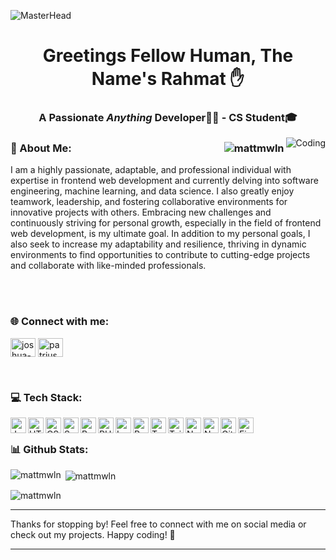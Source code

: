 ![MasterHead](https://user-images.githubusercontent.com/10498744/210012254-234538ff-d198-48aa-8964-37e6fd45d227.gif)

<h1 align="center">Greetings Fellow Human, The Name's Rahmat ✋</h1>
<h3 align="center">A Passionate <i>Anything</i> Developer👨‍💻 - CS Student🎓 </h3>
<img align="right" alt="Coding" src="https://images.squarespace-cdn.com/content/v1/56af9236b6aa60cdf1c52b4b/1464950341113-VN4PQR9DU6LSKDIVHPGI/image-asset.gif">

<h3 align="left">💫 About Me: <img align="right" src="https://komarev.com/ghpvc/?username=mattmwln&color=blue&style=flat-square&label=Profile+Views&background=CCCCCC" alt="mattmwln" /></h3>
I am a highly passionate, adaptable, and professional individual with expertise in frontend web development and currently delving into software engineering, machine learning, and data science. I also greatly enjoy teamwork, leadership, and fostering collaborative environments for innovative projects with others. Embracing new challenges and continuously striving for personal growth, especially in the field of frontend web development, is my ultimate goal. In addition to my personal goals, I also seek to increase my adaptability and resilience, thriving in dynamic environments to find opportunities to contribute to cutting-edge projects and collaborate with like-minded professionals.

<br><br>
<h3 align="left">🌐 Connect with me:</h3>
<p align="left">
<a href="https://linkedin.com/in/mattmwln" target="blank"><img align="center" src="https://raw.githubusercontent.com/rahuldkjain/github-profile-readme-generator/master/src/images/icons/Social/linked-in-alt.svg" alt="joshua-nadeak-80057316a" height="30" width="40" /></a>
<a href="https://instagram.com/mattmwln" target="blank"><img align="center" src="https://raw.githubusercontent.com/rahuldkjain/github-profile-readme-generator/master/src/images/icons/Social/instagram.svg" alt="patriusbasileuslutheri" height="30" width="40" /></a>
</p>

<br>
<h3 align="left">💻 Tech Stack:</h3>
<p align="left"> 
  <a href="#"><img align="left" alt="JavaScript" title="JavaScript" width="25px" src="https://upload.wikimedia.org/wikipedia/commons/9/99/Unofficial_JavaScript_logo_2.svg" /></a>
<a href="https://www.w3schools.com/html/"><img align="left" alt="HTML" title="HTML" width="25px" height="25px" src="https://github.com/get-icon/geticon/raw/master/icons/html-5.svg" /></a>
<a href="https://www.w3schools.com/css/"><img align="left" alt="CSS" title="CSS" width="25px" height="25px" src="https://github.com/get-icon/geticon/raw/master/icons/css-3.svg" /></a>
<a href="https://sass-lang.com/"><img align="left" alt="Sass" title="Sass" width="25px" src="https://github.com/get-icon/geticon/raw/master/icons/sass.svg" /></a>
<a href="https://getbootstrap.com/"><img align="left" alt="Bootstrap" title="Bootstrap" width="25px" src="https://github.com/get-icon/geticon/raw/master/icons/bootstrap.svg" /></a>
<a href="https://www.php.net/"><img align="left" alt="PHP" title="PHP" width="25px" src="https://github.com/get-icon/geticon/raw/master/icons/php.svg" /></a>
<a href="https://laravel.com/"><img align="left" alt="Laravel" title="Laravel" width="25px" src="https://github.com/get-icon/geticon/raw/master/icons/laravel.svg" /></a>
<a href="https://reactjs.org/"><img align="left" alt="React" title="React" width="25px" src="https://cdn.worldvectorlogo.com/logos/react-2.svg" /></a>
<a href="https://www.typescriptlang.org/"><img align="left" alt="TypeScript" title="TypeScript" width="25px" src="https://github.com/get-icon/geticon/raw/master/icons/typescript-icon.svg" /></a>
<a href="https://tailwindcss.com/"><img align="left" alt="Tailwind CSS" title="Tailwind CSS" width="25px" src="https://github.com/get-icon/geticon/raw/master/icons/tailwindcss-icon.svg" /></a>
<a href="https://nextjs.org/"><img align="left" alt="Next.js" title="Next.js" width="25px" src="https://github.com/get-icon/geticon/raw/master/icons/nextjs-icon.svg" /></a>
<a href="https://nodejs.org/"><img align="left" alt="Node.js" title="Node.js" width="25px" src="https://github.com/get-icon/geticon/raw/master/icons/nodejs-icon.svg" /></a>
<a href="https://git-scm.com/"><img align="left" alt="Git" title="Git" width="25px" src="https://github.com/get-icon/geticon/raw/master/icons/git-icon.svg" /></a>
<a href="https://www.figma.com/"><img align="left" alt="Figma" title="Figma" width="25px" src="https://github.com/get-icon/geticon/raw/master/icons/figma.svg" /></a>

</p>


<br>
<h3 align="left">📊 Github Stats:</h3>

<p><img align="left" src="https://github-readme-stats.vercel.app/api/top-langs?username=mattmwln&show_icons=true&locale=en&layout=compact&theme=tokyonight" alt="mattmwln" /></p>

<p>&nbsp;<img align="center" src="https://github-readme-stats.vercel.app/api?username=mattmwln&show_icons=true&locale=en&theme=tokyonight" alt="mattmwln" /></p>

<p><img align="center" src="https://github-readme-streak-stats.herokuapp.com/?user=mattmwln&theme=tokyonight" alt="mattmwln" /></p>


<hr>Thanks for stopping by! Feel free to connect with me on social media or check out my projects. Happy coding! 🚀<hr/>
